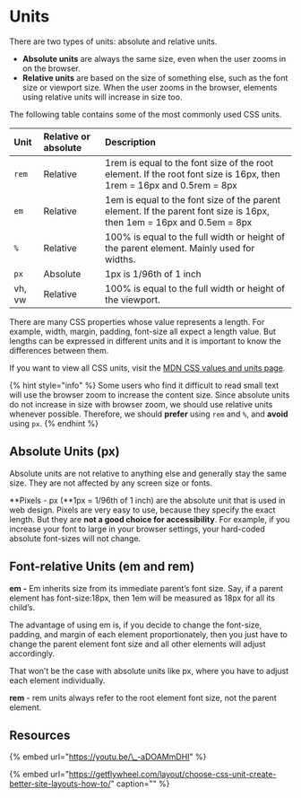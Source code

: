 # Units

There are two types of units: absolute and relative units.

* **Absolute units** are always the same size, even when the user zooms in on the browser.
* **Relative units** are based on the size of something else, such as the font size or viewport size. When the user zooms in the browser, elements using relative units will increase in size too.

The following table contains some of the most commonly used CSS units.

| Unit | Relative or absolute | Description |
| :--- | :--- | :--- |
| `rem` | Relative | 1rem is equal to the font size of the root element. If the root font size is 16px, then 1rem = 16px and 0.5rem = 8px |
| `em` | Relative | 1em is equal to the font size of the parent element. If the parent font size is 16px, then 1em = 16px and 0.5em = 8px |
| `%` | Relative | 100% is equal to the full width or height of the parent element. Mainly used for widths. |
| `px` | Absolute | 1px is 1/96th of 1 inch |
| vh, vw | Relative | 100% is equal to the full width or height of the viewport. |

There are many CSS properties whose value represents a length. For example, width, margin, padding, font-size all expect a length value. But lengths can be expressed in different units and it is important to know the differences between them.

If you want to view all CSS units, visit the [MDN CSS values and units page](https://developer.mozilla.org/en-US/docs/Web/CSS/CSS_Values_and_Units#numeric_data_types).

{% hint style="info" %}
Some users who find it difficult to read small text will use the browser zoom to increase the content size. Since absolute units do not increase in size with browser zoom, we should use relative units whenever possible. Therefore, we should **prefer** using `rem` and `%`, and **avoid** using `px`.
{% endhint %}

## Absolute Units \(px\)

Absolute units are not relative to anything else and generally stay the same size. They are not affected by any screen size or fonts.

**Pixels - px \(**1px = 1/96th of 1 inch\) are the absolute unit that is used in web design. Pixels are very easy to use, because they specify the exact length. But they are **not a good choice for accessibility**. For example, if you increase your font to large in your browser settings, your hard-coded absolute font-sizes will not change.

## Font-relative Units \(em and rem\)

**em -** Em inherits size from its immediate parent’s font size. Say, if a parent element has font-size:18px, then 1em will be measured as 18px for all its child’s.

The advantage of using em is, if you decide to change the font-size, padding, and margin of each element proportionately, then you just have to change the parent element font size and all other elements will adjust accordingly.

That won’t be the case with absolute units like px, where you have to adjust each element individually.

**rem** - rem units always refer to the root element font size, not the parent element.

## Resources

{% embed url="https://youtu.be/\_-aDOAMmDHI" %}



{% embed url="https://getflywheel.com/layout/choose-css-unit-create-better-site-layouts-how-to/" caption="" %}



